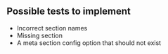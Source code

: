 ## Possible tests to implement
* Incorrect section names
* Missing section
* A meta section config option that should not exist